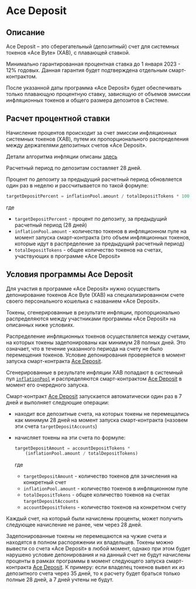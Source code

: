 # Ace Deposit

## Описание

Ace Deposit – это сберегательный (депозитный) счет для системных токенов «Ace Byte» (XAB), с плавающей ставкой.

Минимально гарантированная процентная ставка до 1 января 2023 - 12% годовых. Данная гарантия будет подтверждена отдельным смарт-контрактом.

После указанной даты программа «Ace Deposit» будет обеспечивать только плавающую процентную ставку, зависящую от объемов эмиссии инфляционных токенов и общего размера депозитов в Системе.

## Расчет процентной ставки

Начисление процентов происходит за счет эмиссии инфляционных системных токенов (XAB), путем их пропорционального распределения между держателями депозитных счетов «Ace Deposit».

Детали алгоритма инфляции описаны [здесь][1]

Расчетный период по депозитам составляет 28 дней.

Процент по депозиту за предыдущий расчетный период обновляется один раз в неделю и рассчитывается по такой формуле:

```python
targetDepositPercent = inflationPool.amount / totalDepositTokens * 100
```

где

- `targetDepositPercent` - процент по депозиту, за предыдущий расчетный период (28 дней)
- `inflationPool.amount` - количество токенов в инфляционном пуле на момент запуска смарт-контракта (это объем инфляционных токенов, которые идут в распределение за предыдущий расчетный период)
- `totalDepositTokens` - общее количество токенов на счетах, участвующих в программе «Ace Deposit»


## Условия программы Ace Deposit

Для участия в программе «Ace Deposit» нужно осуществить депонирование токенов Ace Byte (XAB) на специализированном счете своего персонального кошелька с названием «Ace Deposit».

Токены, сгенерированные в результате инфляции, пропорционально распределяются между участниками программы «Ace Deposit» на описанных ниже условиях.

Распределение инфляционных токенов осуществляется между счетами, на которых токены задепонированы как минимум 28 полных дней. Это означает, что в течение указанного периода на счету не было перемещения токенов. Условие депонирования проверяется в момент запуска смарт-контракта [Ace Deposit][2].

Сгенерированные в результате инфляции XAB попадают в системный пул [`inflationPool`][3] и распределяются смарт-контрактом [Ace Deposit][2] в момент его очередного запуска.

Смарт-контракт [Ace Deposit][2] запускается автоматически один раз в 7 дней и выполняет следующие операции:

- находит все депозитные счета, на которых токены не перемещались как минимум 28 дней на момент запуска смарт-контракта (назовем эти счета `targetDepositAccounts`)
- начисляет токены на эти счета по формуле:

    ```python
    targetDepositAmount = accountDepositTokens *
        (inflationPool.amount / totalDepositTokens)
    ```

    где

    - `targetDepositAmount` - количество токенов для зачисления на конкретный счет
    - `inflationPool.amount` - количество токенов в инфляционном пуле
    - `totalDepositTokens` - общее количество токенов на счетах `targetDepositAccounts`
    - `accountDepositTokens` - количество токенов на конкретном счету

Каждый счет, на который были начислены проценты, может получить следующее начисление не ранее, чем через 28 дней.

Задепонированные токены не перемещаются на чужие счета и находятся в полном распоряжении их владельцев. Токены можно вывести со счета «Ace Deposit» в любой момент, однако при этом будет нарушено условие депонирования и на данный счет не будут начислены проценты в рамках программы в момент следующего запуска смарт-контракта [Ace Deposit][2]. К примеру: если владелец токенов вывел их из депозитного счета через 35 дней, то к расчету будет браться только полные 28 дней, а 7 дней учтены не будут.

[1]: ../system-tokens/ace-byte.md
[2]: ../list-of-operations/ace-deposit.md
[3]: ../glossary/system-pools.md#inflationpool